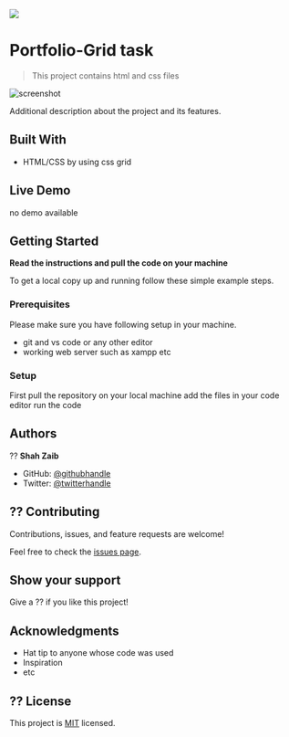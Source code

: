 ![](https://img.shields.io/badge/Microverse-blueviolet)

# Portfolio-Grid task

> This project contains html and css files


![screenshot](./app_screenshot.png)

Additional description about the project and its features.

## Built With

- HTML/CSS by using css grid


## Live Demo

no demo available


## Getting Started

**Read the instructions and pull the code on your machine**



To get a local copy up and running follow these simple example steps.

### Prerequisites
Please make sure you have following setup in your machine.
* git and vs code or any other editor
*  working web server such as xampp etc


### Setup
First pull the repository on your local machine 
add the files in your code editor 
run the code





## Authors


?? **Shah Zaib**

- GitHub: [@githubhandle](https://github.com/shahzaaib)
- Twitter: [@twitterhandle](https://twitter.com/@zaibshah11)




## ?? Contributing

Contributions, issues, and feature requests are welcome!

Feel free to check the [issues page](../../issues/).

## Show your support

Give a ?? if you like this project!

## Acknowledgments

- Hat tip to anyone whose code was used
- Inspiration
- etc

## ?? License

This project is [MIT](./MIT.md) licensed.
